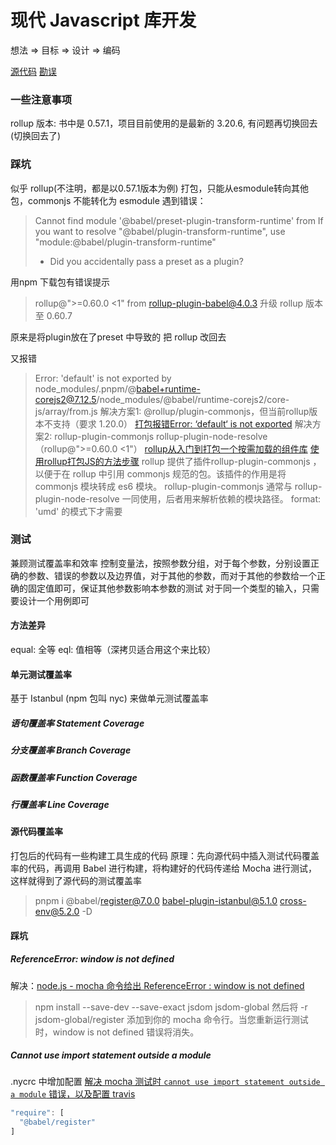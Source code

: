 # 现代 Javascript 库开发
想法 => 目标 => 设计 => 编码


[源代码](https://github.com/jslib-book/jslib-book-code)
[勘误](https://github.com/jslib-book/jslib-book-code/issues)

### 一些注意事项
rollup 版本: 书中是 0.57.1，项目目前使用的是最新的 3.20.6, 有问题再切换回去(切换回去了)

### 踩坑
似乎 rollup(不注明，都是以0.57.1版本为例) 打包，只能从esmodule转向其他包，commonjs 不能转化为 esmodule
遇到错误：
> Cannot find module '@babel/preset-plugin-transform-runtime' from
> If you want to resolve "@babel/plugin-transform-runtime", use "module:@babel/plugin-transform-runtime"
> - Did you accidentally pass a preset as a plugin?

用npm 下载包有错误提示
> rollup@">=0.60.0 <1" from rollup-plugin-babel@4.0.3
升级 rollup 版本至 0.60.7

原来是将plugin放在了preset 中导致的
把 rollup 改回去

又报错
> Error: 'default' is not exported by node_modules/.pnpm/@babel+runtime-corejs2@7.12.5/node_modules/@babel/runtime-corejs2/core-js/array/from.js
解决方案1: @rollup/plugin-commonjs，但当前rollup版本不支持（要求 1.20.0）
> [打包报错Error: ‘default‘ is not exported](https://devpress.csdn.net/viewdesign/643769e0986c660f3cf9389c.html)
解决方案2: rollup-plugin-commonjs rollup-plugin-node-resolve（rollup@">=0.60.0 <1"）
[rollup从入门到打包一个按需加载的组件库](https://zhuanlan.zhihu.com/p/486644411?utm_id=0)
[使用rollup打包JS的方法步骤](https://www.mianshigee.com/note/detail/63156yth/)
> rollup 提供了插件rollup-plugin-commonjs ，以便于在 rollup 中引用 commonjs 规范的包。该插件的作用是将 commonjs 模块转成 es6 模块。
> rollup-plugin-commonjs 通常与 rollup-plugin-node-resolve 一同使用，后者用来解析依赖的模块路径。
format: 'umd' 的模式下才需要

### 测试
兼顾测试覆盖率和效率
控制变量法，按照参数分组，对于每个参数，分别设置正确的参数、错误的参数以及边界值，对于其他的参数，而对于其他的参数给一个正确的固定值即可，保证其他参数影响本参数的测试
对于同一个类型的输入，只需要设计一个用例即可

#### 方法差异
equal: 全等
eql: 值相等（深拷贝适合用这个来比较）

#### 单元测试覆盖率
基于 Istanbul (npm 包叫 nyc) 来做单元测试覆盖率
##### 语句覆盖率 Statement Coverage

##### 分支覆盖率 Branch Coverage

##### 函数覆盖率 Function Coverage

##### 行覆盖率 Line Coverage


#### 源代码覆盖率
打包后的代码有一些构建工具生成的代码
原理：先向源代码中插入测试代码覆盖率的代码，再调用 Babel 进行构建，将构建好的代码传递给 Mocha 进行测试，这样就得到了源代码的测试覆盖率
> pnpm i @babel/register@7.0.0 babel-plugin-istanbul@5.1.0 cross-env@5.2.0 -D

#### 踩坑
##### ReferenceError: window is not defined
解决：[node.js - mocha 命令给出 ReferenceError : window is not defined](https://www.coder.work/article/103442)
> npm install --save-dev --save-exact jsdom jsdom-global
> 然后将 -r jsdom-global/register 添加到你的 mocha 命令行。当您重新运行测试时，window is not defined 错误将消失。
##### Cannot use import statement outside a module
.nycrc 中增加配置
[解决 mocha 测试时 `cannot use import statement outside a module` 错误，以及配置 travis](https://blog.meathill.com/test/how-tofix-mocha-cannot-use-import-statement-outside-a-module-and-add-travis-configuration.html)

```typescript
"require": [
  "@babel/register"
]
```
